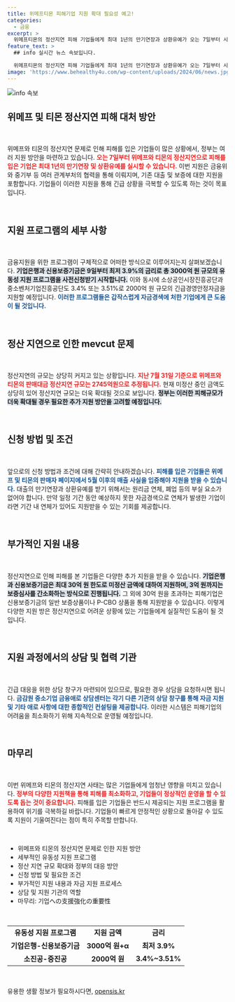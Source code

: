 ```yaml
---
title: 위메프티몬 피해기업 지원 확대 필요성 예고!
categories:
  - 금융
excerpt: >
  위메프티몬의 정산지연 피해 기업들에게 최대 1년의 만기연장과 상환유예가 오는 7일부터 시행됩니다! 금융위와 중기부가 5600억원 규모의 지원 방안을 발표하며, 이로 인해 긴급자금 지원이 시작됩니다. 피해를 보고 있는 기업들은 놓치지 말고 신청하세요!
feature_text: >
  ## info 실시간 뉴스 속보입니다.

  위메프티몬의 정산지연 피해 기업들에게 최대 1년의 만기연장과 상환유예가 오는 7일부터 시행됩니다! 금융위와 중기부가 5600억원 규모의 지원 방안을 발표하며, 이로 인해 긴급자금 지원이 시작됩니다. 피해를 보고 있는 기업들은 놓치지 말고 신청하세요!
image: 'https://www.behealthy4u.com/wp-content/uploads/2024/06/news.jpg'
---
```


<p><img src="https://www.behealthy4u.com/wp-content/uploads/2024/06/news.jpg" alt="info 속보" /></p>

<h2 data-ke-size="size26">위메프 및 티몬 정산지연 피해 대처 방안</h2>

<p data-ke-size="size16">&nbsp;</p>

<p>위메프와 티몬의 정산지연 문제로 인해 피해를 입은 기업들이 많은 상황에서, 정부는 여러 지원 방안을 마련하고 있습니다. <b><span style="color: #ee2323;">오는 7일부터 위메프와 티몬의 정산지연으로 피해를 입은 기업은 최대 1년의 만기연장 및 상환유예를 실시할 수 있습니다.</span></b> 이번 지원은 금융위와 중기부 등 여러 관계부처의 협력을 통해 이뤄지며, 기존 대출 및 보증에 대한 지원을 포함합니다. 기업들이 이러한 지원을 통해 긴급 상황을 극복할 수 있도록 하는 것이 목표입니다.</p>

<p data-ke-size="size16">&nbsp;</p>

<h2 data-ke-size="size26">지원 프로그램의 세부 사항</h2>

<p data-ke-size="size16">&nbsp;</p>

<p>금융지원을 위한 프로그램이 구체적으로 어떠한 방식으로 이루어지는지 살펴보겠습니다. <b><span style="background-color: #21538527;">기업은행과 신용보증기금은 9일부터 최저 3.9%의 금리로 총 3000억 원 규모의 유동성 지원 프로그램을 사전신청받기 시작합니다.</span></b> 이와 동시에 소상공인시장진흥공단과 중소벤처기업진흥공단도 3.4% 또는 3.51%로 2000억 원 규모의 긴급경영안정자금을 지원할 예정입니다. <b><span style="color: #1a5490;">이러한 프로그램들은 갑작스럽게 자금경색에 처한 기업에게 큰 도움이 될 것입니다.</span></b></p>

<p data-ke-size="size16">&nbsp;</p>

<h2 data-ke-size="size26">정산 지연으로 인한 mevcut 문제</h2>

<p data-ke-size="size16">&nbsp;</p>

<p>정산지연의 규모는 상당히 커지고 있는 상황입니다. <b><span style="color: #ee2323;">지난 7월 31일 기준으로 위메프와 티몬의 판매대금 정산지연 규모는 2745억원으로 추정됩니다.</span></b> 현재 미정산 중인 금액도 상당히 있어 정산지연 규모는 더욱 확대될 것으로 보입니다. <b><span style="background-color: #21538527;">정부는 이러한 피해규모가 더욱 확대될 경우 필요한 추가 지원 방안을 고려할 예정입니다.</span></b></p>

<p data-ke-size="size16">&nbsp;</p>

<h2 data-ke-size="size26">신청 방법 및 조건</h2>

<p data-ke-size="size16">&nbsp;</p>

<p>앞으로의 신청 방법과 조건에 대해 간략히 안내하겠습니다. <b><span style="color: #1a5490;">피해를 입은 기업들은 위메프 및 티몬의 판매자 페이지에서 5월 이후의 매출 사실을 입증해야 지원을 받을 수 있습니다.</span></b> 대출의 만기연장과 상환유예를 받기 위해서는 원리금 연체, 폐업 등의 부실 요소가 없어야 합니다. 만약 일정 기간 동안 예상하지 못한 자금경색으로 연체가 발생한 기업이라면 기간 내 연체가 있어도 지원받을 수 있는 기회를 제공합니다.</p>

<p data-ke-size="size16">&nbsp;</p>

<h2 data-ke-size="size26">부가적인 지원 내용</h2>

<p data-ke-size="size16">&nbsp;</p>

<p>정산지연으로 인해 피해를 본 기업들은 다양한 추가 지원을 받을 수 있습니다. <b><span style="background-color: #21538527;">기업은행과 신용보증기금은 최대 30억 원 한도로 미정산 금액에 대하여 지원하며, 3억 원까지는 보증심사를 간소화하는 방식으로 진행됩니다.</span></b> 그 외에 30억 원을 초과하는 피해기업은 신용보증기금의 일반 보증상품이나 P-CBO 상품을 통해 지원받을 수 있습니다. 이렇게 다양한 지원 방은 정산지연으로 어려운 상황에 있는 기업들에게 실질적인 도움이 될 것입니다.</p>

<p data-ke-size="size16">&nbsp;</p>

<h2 data-ke-size="size26">지원 과정에서의 상담 및 협력 기관</h2>

<p data-ke-size="size16">&nbsp;</p>

<p>긴급 대응을 위한 상담 창구가 마련되어 있으므로, 필요한 경우 상담을 요청하시면 됩니다. <b><span style="color: #1a5490;">금감원 중소기업 금융애로 상담센터는 각기 다른 기관의 상담 창구를 통해 자금 지원 및 기타 애로 사항에 대한 종합적인 컨설팅을 제공합니다.</span></b> 이러한 시스템은 피해기업의 어려움을 최소화하기 위해 지속적으로 운영될 예정입니다.</p>

<p data-ke-size="size16">&nbsp;</p>

<h2 data-ke-size="size26">마무리</h2>

<p data-ke-size="size16">&nbsp;</p>

<p>이번 위메프와 티몬의 정산지연 사태는 많은 기업들에게 엄청난 영향을 미치고 있습니다. <b><span style="color: #ee2323;">정부의 다양한 지원책을 통해 피해를 최소화하고, 기업들이 정상적인 운영을 할 수 있도록 돕는 것이 중요합니다.</span></b> 피해를 입은 기업들은 반드시 제공되는 지원 프로그램을 활용하여 위기를 극복하길 바랍니다. 기업들이 빠르게 안정적인 상황으로 돌아갈 수 있도록 지원이 기울여진다는 점이 특히 주목할 만합니다.</p>

<p data-ke-size="size16">&nbsp;</p> 

<ul>
    <li>위메프와 티몬의 정산지연 문제로 인한 지원 방안</li>
    <li>세부적인 유동성 지원 프로그램</li>
    <li>정산 지연 규모 확대와 정부의 대응 방안</li>
    <li>신청 방법 및 필요한 조건</li>
    <li>부가적인 지원 내용과 자금 지원 프로세스</li>
    <li>상담 및 지원 기관의 역할</li>
    <li>마무리: 기업への支援強化の重要性</li>
</ul>

<p data-ke-size="size16">&nbsp;</p>

<table>
    <tr>
        <td style="text-align: center; height: 17px;"><b>유동성 지원 프로그램</b></td>
        <td style="text-align: center; height: 17px;"><b>지원 금액</b></td>
        <td style="text-align: center; height: 17px;"><b>금리</b></td>
    </tr>
    <tr>
        <td style="text-align: center; height: 17px;"><b>기업은행-신용보증기금</b></td>
        <td style="text-align: center; height: 17px;"><b>3000억 원+α</b></td>
        <td style="text-align: center; height: 17px;"><b>최저 3.9%</b></td>
    </tr>
    <tr>
        <td style="text-align: center; height: 17px;"><b>소진공-중진공</b></td>
        <td style="text-align: center; height: 17px;"><b>2000억 원</b></td>
        <td style="text-align: center; height: 17px;"><b>3.4%~3.51%</b></td>
    </tr>
</table>

<p data-ke-size="size16">&nbsp;</p>
유용한 생활 정보가 필요하시다면, <a href="https://opensis.kr" rel="dofollow">opensis.kr</a>


